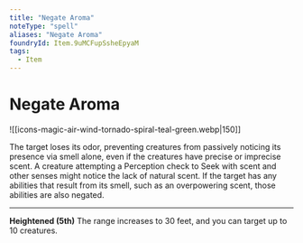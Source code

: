 ```yaml
---
title: "Negate Aroma"
noteType: "spell"
aliases: "Negate Aroma"
foundryId: Item.9uMCFupSsheEpyaM
tags:
  - Item
---
```


# Negate Aroma
![[icons-magic-air-wind-tornado-spiral-teal-green.webp|150]]

The target loses its odor, preventing creatures from passively noticing its presence via smell alone, even if the creatures have precise or imprecise scent. A creature attempting a Perception check to Seek with scent and other senses might notice the lack of natural scent. If the target has any abilities that result from its smell, such as an overpowering scent, those abilities are also negated.

* * *

**Heightened (5th)** The range increases to 30 feet, and you can target up to 10 creatures.
